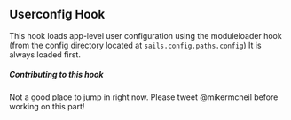 ## Userconfig Hook

This hook loads app-level user configuration using the moduleloader hook (from the config directory located at `sails.config.paths.config`) It is always loaded first.

##### Contributing to this hook
Not a good place to jump in right now.  Please tweet @mikermcneil before working on this part!
